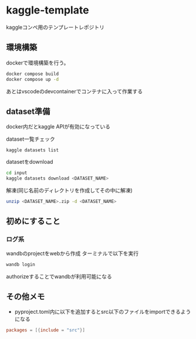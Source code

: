 # kaggle-template
kaggleコンペ用のテンプレートレポジトリ

## 環境構築
dockerで環境構築を行う。 
```bash
docker compose build
docker compose up -d
```
あとはvscodeのdevcontainerでコンテナに入って作業する

## dataset準備
docker内だとkaggle APIが有効になっている

dataset一覧チェック
```
kaggle datasets list
```

datasetをdownload
```bash
cd input
kaggle datasets download <DATASET_NAME>
```
解凍(同じ名前のディレクトリを作成してその中に解凍)
```bash
unzip <DATASET_NAME>.zip -d <DATASET_NAME>
```

## 初めにすること

### ログ系
wandbのprojectをwebから作成
ターミナルで以下を実行
```sh
wandb login
```
authorizeすることでwandbが利用可能になる


## その他メモ
- pyproject.toml内に以下を追加するとsrc以下のファイルをimportできるようになる
```toml
packages = [{include = "src"}]
```
